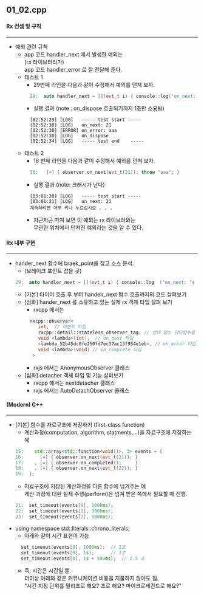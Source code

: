 ## 01_02.cpp
#### Rx 컨셉 및 규칙 
----------------
* 예외 관련 규칙 
  * app 코드 handler_next  에서 발생한 예외는  
    (rx 라이브러리가)  
    app 코드 handler_error 로 잘 전달해 준다.
  * 테스트 1
    * 29번쩨 라인을 다음과 같이 수정해서 예외를 던져 보자.
    ```cpp
      29:  auto handler_next = [](evt_t i) { console::log("on_next: "s + i); throw "aaa"; };
    ```
    * 실행 결과 (note : on_dispose 호출되기까지 1초만 소요됨)
    ```
      [02:52:29] [LOG]   ----- test start -----
      [02:52:30] [LOG]   on_next: 21
      [02:52:30] [ERROR] on_error: aaa
      [02:52:30] [LOG]   on_dispose
      [02:52:34] [LOG]   ----- test end    -----
    ```
  * 테스트 2
    * 16 번쩨 라인을 다음과 같이 수정해서 예외를 던져 보자.
    ```cpp
      16:   [=] { observer.on_next(evt_t(21)); throw "aaa"; }
    ```
    * 실행 결과 (note: 크래시가 난다)
    ```
      [03:01:20] [LOG]   ----- test start -----
      [03:01:21] [LOG]   on_next: 21
      계속하려면 아무 키나 누르십시오 . . .
    ```
    * 차근차근 따져 보면 이 예외는 rx 라이브러와는  
      무관한 위치에서 던져진 예외라는 것을 알 수 있다.

#### Rx 내부 구현
----------------
* hander_next 함수에 braek_point를 잡고 소스 분석.
  * (브레이크 포인트 잡을 곳)
  ```cpp
  29:  auto handler_next = [](evt_t i) { console::log  ("on_next: "s  + i); };
  ```
  * [기본] 타이머 호출 후 부터 handelr_next 함수 호출까지의 코드 살펴보기 
  * [심화] hander_next 를 소유하고 있는 실제 rx 객체 타입 살펴 보기
    * rxcpp 에서는 
    ```cpp
      rxcpp::observer<
         int,  // 이벤트 타입
         rxcpp::detail::stateless_observer_tag, // 상태 없는 람다함수를 뜻하는 테그
         void <lambda>(int),  // on_next 타입
         <lambda_52b45dc0fe250fd7ec37ac13f954e1eb>, // on_error 타입
         void <lambda>(void) // on_complete 타입
       > 
    ```
    * rxjs 에서는  AnonymousObserver 클래스
  * [심화] detacher 객체 타입 및 기능 살펴보기
    * rxcpp 에서는 nextdetacher 클래스
    * rxjs 에서는 AutoDetachObserver 클래스

#### (Modern) C++
----------------
* [기본] 함수를 자료구조에 저장하기 (first-class function)
  * 계산과정(computation, algorithm, statments,...)을 자료구조에 저장하는 예
  ```cpp
  15:    std::array<std::function<void()>, 3> events = { 
  16:      [=] { observer.on_next(evt_t(21)); } 
  17:    , [=] { observer.on_completed();     } 
  18:    , [=] { observer.on_next(evt_t(22)); }
  19:  };
  ```
  * 자료구조에 저장된 계산과정을 다른 함수에 넘겨주는 예  
    계산 과정에 대한 실제 수행(perform)은 넘겨 받은 쪽에서 필요할 때 진행.
  ```cpp
  21:  set_timeout(events[0], 1000ms);
  22:  set_timeout(events[1], 3000ms);
  23:  set_timeout(events[2], 5000ms);
  ```
* using namespace std::literals::chrono_literals;
  * 아래와 같이 시간 표현이 가능
  ```cpp 
    set_timeout(events[0], 1000ms);  // 1초
    set_timeout(events[0], 1s);      // 1초
    set_timeout(events[0], 1s + 500ms);  // 1.5 초
  ```
  * 즉, 시간은 시간일 뿐.  
    더이상 아래와 같은 커뮤니케이션 비용을 지불하지 않아도 됨.  
      "시간 지정 단위를 밀리초로 해요?  초로 해요? 마이크로세컨드로 해요?"
